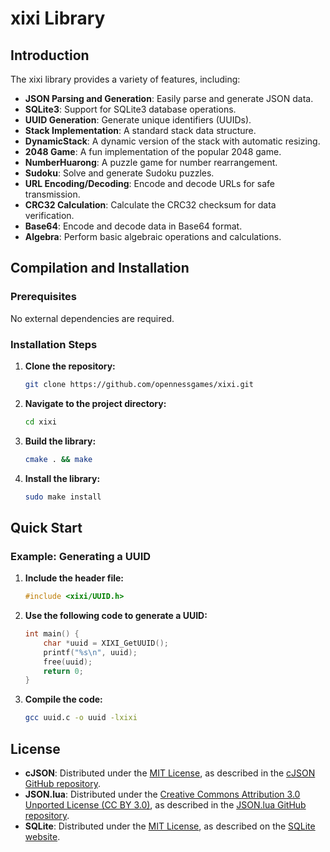 <!--
 * @Author: xixi_
 * @Date: 2024-11-03 19:34:53
 * @LastEditors: xixi_
 * @LastEditTime: 2024-11-09 03:39:54
 * @FilePath: /FHMF/src/Modules/xixi/README.md
 * Copyright (c) 2023-2024 by xixi_ , All Rights Reserved. 
-->

# xixi Library

## Introduction
The xixi library provides a variety of features, including:
- **JSON Parsing and Generation**: Easily parse and generate JSON data.
- **SQLite3**: Support for SQLite3 database operations.
- **UUID Generation**: Generate unique identifiers (UUIDs).
- **Stack Implementation**: A standard stack data structure.
- **DynamicStack**: A dynamic version of the stack with automatic resizing.
- **2048 Game**: A fun implementation of the popular 2048 game.
- **NumberHuarong**: A puzzle game for number rearrangement.
- **Sudoku**: Solve and generate Sudoku puzzles.
- **URL Encoding/Decoding**: Encode and decode URLs for safe transmission.
- **CRC32 Calculation**: Calculate the CRC32 checksum for data verification.
- **Base64**: Encode and decode data in Base64 format.
- **Algebra**: Perform basic algebraic operations and calculations.

## Compilation and Installation

### Prerequisites
No external dependencies are required.

### Installation Steps
1. **Clone the repository:**
   ```bash
   git clone https://github.com/opennessgames/xixi.git
   ```
2. **Navigate to the project directory:**
   ```bash
   cd xixi
   ```
3. **Build the library:**
   ```bash
   cmake . && make
   ```
4. **Install the library:**
   ```bash
   sudo make install
   ```

## Quick Start

### Example: Generating a UUID
1. **Include the header file:**
   ```c
   #include <xixi/UUID.h>
   ```
2. **Use the following code to generate a UUID:**
   ```c
   int main() {
       char *uuid = XIXI_GetUUID();
       printf("%s\n", uuid);
       free(uuid);
       return 0;
   }
   ```
3. **Compile the code:**
   ```bash
   gcc uuid.c -o uuid -lxixi
   ```

## License

- **cJSON**: Distributed under the [MIT License](https://opensource.org/licenses/MIT), as described in the [cJSON GitHub repository](https://github.com/DaveGamble/cJSON).
- **JSON.lua**: Distributed under the [Creative Commons Attribution 3.0 Unported License (CC BY 3.0)](https://creativecommons.org/licenses/by/3.0/), as described in the [JSON.lua GitHub repository](https://github.com/tiye/json-lua).
- **SQLite**: Distributed under the [MIT License](https://opensource.org/licenses/MIT), as described on the [SQLite website](https://www.sqlite.org/download.html).